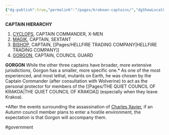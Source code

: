 ```yaml
---
{"dg-publish":true,"permalink":"/pages/krakoan-captains/","dgShowLocalGraph":true}
---
```



**CAPTAIN HIERARCHY**
1. [CYCLOPS](https://x-men.fandom.com/wiki/Cyclops), CAPTAIN COMMANDER, X-MEN
2. [MAGIK](https://x-men.fandom.com/wiki/Magik), CAPTAIN, SEXTANT
3. [BISHOP](https://x-men.fandom.com/wiki/Bishop), CAPTAIN, [[Pages/HELLFIRE TRADING COMPANY\|HELLFIRE TRADING COMPANY]]
4. [GORGON](https://marvel.fandom.com/wiki/Tomi_Shishido), CAPTAIN, COUNCIL GUARD

**GORGON** 
While the other three captains have broader, more extensive jurisdictions, Gorgon has a smaller, more specific one.* As one of the most experienced, and most lethal, mutants on Earth, he was chosen by the Captain Commander (after consultation with Wolverine) to act as the personal protector for members of the [[Pages/THE QUIET COUNCIL OF KRAKOA\|THE QUIET COUNCIL OF KRAKOA]] (especially when they leave Krakoa). 

*After the events surrounding the assassination of [Charles Xavier](https://x-men.fandom.com/wiki/Professor_X), if an Autumn council member plans to enter a hostile environment, the expectation is that Gorgon will accompany them.

#government 